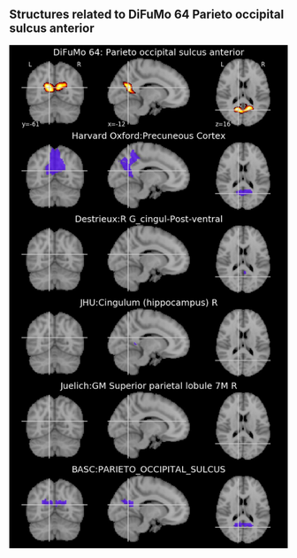 


## Structures related to DiFuMo 64 Parieto occipital sulcus anterior

![53](53.jpg "Structures related to DiFuMo 64 Parieto occipital sulcus anterior")